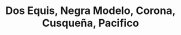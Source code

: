---
image:
title: Dos Equis, Negra Modelo, Corona, Cusqueña, Pacifico
description:
price: '4.50'
available: true
menu: beer
---